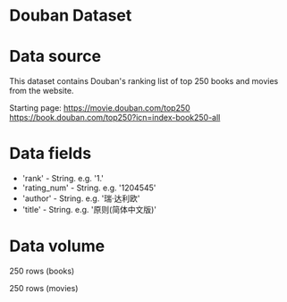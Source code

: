 # Douban Dataset
# Data source

This dataset contains Douban's ranking list of top 250 books and movies from the website.

Starting page: https://movie.douban.com/top250 https://book.douban.com/top250?icn=index-book250-all

# Data fields

- 'rank' - String. e.g. '1.'
- 'rating_num' - String. e.g. '1204545'
- 'author' - String. e.g. '瑞·达利欧'
- 'title' - String. e.g. '原则(简体中文版)'

# Data volume

250 rows (books)

250 rows (movies)
